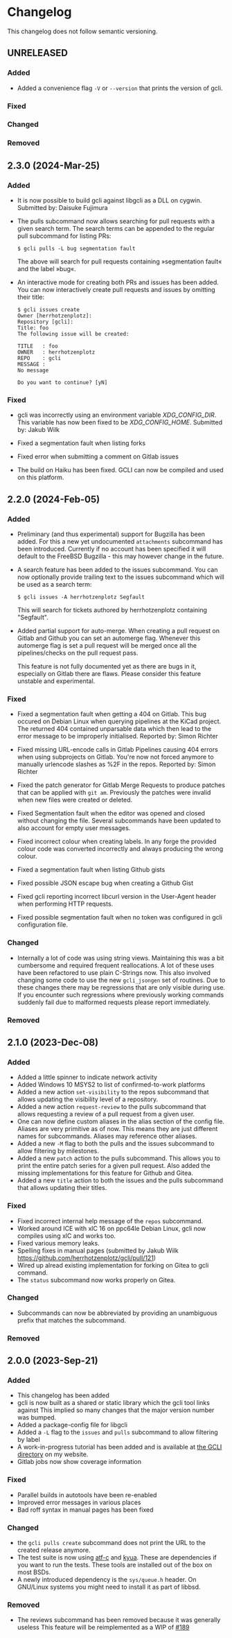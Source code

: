 # Changelog

This changelog does not follow semantic versioning.

## UNRELEASED

### Added

- Added a convenience flag `-V` or `--version` that prints the
  version of gcli.

### Fixed

### Changed

### Removed

## 2.3.0 (2024-Mar-25)

### Added

- It is now possible to build gcli against libgcli as a DLL on cygwin.
  Submitted by: Daisuke Fujimura

- The pulls subcommand now allows searching for pull requests with
  a given search term. The search terms can be appended to the
  regular pull subcommand for listing PRs:

  ```console
  $ gcli pulls -L bug segmentation fault
  ```

  The above will search for pull requests containing »segmentation
  fault« and the label »bug«.

- An interactive mode for creating both PRs and issues has been added.
  You can now interactively create pull requests and issues by omitting their title:

  ```console
  $ gcli issues create
  Owner [herrhotzenplotz]:
  Repository [gcli]:
  Title: foo
  The following issue will be created:

  TITLE   : foo
  OWNER   : herrhotzenplotz
  REPO    : gcli
  MESSAGE :
  No message

  Do you want to continue? [yN]
  ```

### Fixed

- gcli was incorrectly using an environment variable *XDG_CONFIG_DIR*.
  This variable has now been fixed to be *XDG_CONFIG_HOME*.
  Submitted by: Jakub Wilk

- Fixed a segmentation fault when listing forks

- Fixed error when submitting a comment on Gitlab issues

- The build on Haiku has been fixed. GCLI can now be compiled and
  used on this platform.

## 2.2.0 (2024-Feb-05)

### Added

- Preliminary (and thus experimental) support for Bugzilla has been
  added. For this a new yet undocumented `attachments` subcommand
  has been introduced.
  Currently if no account has been specified it will default to the
  FreeBSD Bugzilla - this may however change in the future.

- A search feature has been added to the issues subcommand. You can
  now optionally provide trailing text to the issues subcommand
  which will be used as a search term:

  ```console
  $ gcli issues -A herrhotzenplotz Segfault
  ```

  This will search for tickets authored by herrhotzenplotz containing
  "Segfault".

- Added partial support for auto-merge. When creating a pull request
  on Gitlab and Github you can set an automerge flag. Whenever this
  automerge flag is set a pull request will be merged once all the
  pipelines/checks on the pull request pass.

  This feature is not fully documented yet as there are bugs in it,
  especially on Gitlab there are flaws. Please consider this feature
  unstable and experimental.

### Fixed

- Fixed a segmentation fault when getting a 404 on Gitlab. This bug
  occured on Debian Linux when querying pipelines at the KiCad project.
  The returned 404 contained unparsable data which then lead to the
  error message to be improperly initialised.
  Reported by: Simon Richter

- Fixed missing URL-encode calls in Gitlab Pipelines causing 404 errors
  when using subprojects on Gitlab. You're now not forced anymore
  to manually urlencode slashes as %2F in the repos.
  Reported by: Simon Richter

- Fixed the patch generator for Gitlab Merge Requests to produce
  patches that can be applied with `git am`.
  Previously the patches were invalid when new files were created
  or deleted.

- Fixed Segmentation fault when the editor was opened and closed
  without changing the file. Several subcommands have been updated
  to also account for empty user messages.

- Fixed incorrect colour when creating labels. In any forge the
  provided colour code was converted incorrectly and always producing
  the wrong colour.

- Fixed a segmentation fault when listing Github gists

- Fixed possible JSON escape bug when creating a Github Gist

- Fixed gcli reporting incorrect libcurl version in the User-Agent
  header when performing HTTP requests.

- Fixed possible segmentation fault when no token was configured in
  gcli configuration file.

### Changed

- Internally a lot of code was using string views. Maintaining this
  was a bit cumbersome and required frequent reallocations.
  A lot of these uses have been refactored to use plain C-Strings
  now. This also involved changing some code to use the new
  `gcli_jsongen` set of routines.
  Due to these changes there may be regressions that are only visible
  during use. If you encounter such regressions where previously
  working commands suddenly fail due to malformed requests please
  report immediately.

### Removed

## 2.1.0 (2023-Dec-08)

### Added

- Added a little spinner to indicate network activity
- Added Windows 10 MSYS2 to list of confirmed-to-work platforms
- Added a new action `set-visibility` to the repos subcommand that
  allows updating the visibility level of a repository.
- Added a new action `request-review` to the pulls subcommand that
  allows requesting a review of a pull request from a given user.
- One can now define custom aliases in the alias section of the
  config file. Aliases are very primitive as of now. This means they
  are just different names for subcommands. Aliases may reference
  other aliases.
- Added a new `-M` flag to both the pulls and the issues subcommand
  to allow filtering by milestones.
- Added a new `patch` action to the pulls subcommand. This allows
  you to print the entire patch series for a given pull request.
  Also added the missing implementations for this feature for Github
  and Gitea.
- Added a new `title` action to both the issues and the pulls
  subcommand that allows updating their titles.

### Fixed

- Fixed incorrect internal help message of the `repos` subcommand.
- Worked around ICE with xlC 16 on ppc64le Debian Linux, gcli now
  compiles using xlC and works too.
- Fixed various memory leaks.
- Spelling fixes in manual pages (submitted by Jakub Wilk
  https://github.com/herrhotzenplotz/gcli/pull/121)
- Wired up alread existing implementation for forking on Gitea to
  gcli command.
- The `status` subcommand now works properly on Gitea.

### Changed

- Subcommands can now be abbreviated by providing an unambiguous
  prefix that matches the subcommand.

### Removed


## 2.0.0 (2023-Sep-21)

### Added

- This changelog has been added
- gcli is now built as a shared or static library which the gcli tool links against
  This implied so many changes that the major version number was bumped.
- Added a package-config file for libgcli
- Added a `-L` flag to the `issues` and `pulls` subcommand to allow
  filtering by label
- A work-in-progress tutorial has been added and is available at
  [the GCLI directory](https://herrhotzenplotz.de/gcli/tutorial) on
  my website.
- Gitlab jobs now show coverage information

### Fixed

- Parallel builds in autotools have been re-enabled
- Improved error messages in various places
- Bad roff syntax in manual pages has been fixed

### Changed

- the `gcli pulls create` subcommand does not print the URL to the
  created release anymore.
- The test suite is now using [atf-c](https://github.com/jmmv/atf)
  and [kyua](https://github.com/jmmv/kyua). These are dependencies
  if you want to run the tests. These tools are installed out of
  the box on most BSDs.
- A newly introduced dependency is the `sys/queue.h` header. On
  GNU/Linux systems you might need to install it as part of libbsd.

### Removed

- The reviews subcommand has been removed because it was generally useless
  This feature will be reimplemented as a WIP of
  [#189](https://gitlab.com/herrhotzenplotz/gcli/-/issues/189)
